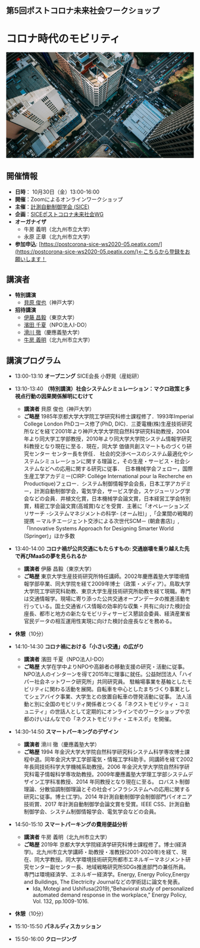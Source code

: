 ## 第5回ポストコロナ未来社会ワークショップ
# コロナ時代のモビリティ
<img src="ws2020_05_img.jpg">

## 開催情報
- **日時**： 10月30日（金）13:00-16:00
- **開催**：Zoomによるオンラインワークショップ
- **主催**：[計測自動制御学会 (SICE)](https://www.sice.jp)
- **企画**：[SICEポストコロナ未来社会WG](https://postcorona-sice.github.io/index_jp.html)
- **オーガナイザ**
  - 牛房 義明（北九州市立大学）
  - 永原 正章（北九州市立大学）
- **参加申込**: [https://postcorona-sice-ws2020-05.peatix.com/](https://postcorona-sice-ws2020-05.peatix.com/)←こちらから登録をお願いします！

## 講演者
- **特別講演**
  - [貝原 俊也](https://kuid-rm-web.ofc.kobe-u.ac.jp/profile/ja.82abdf69905dda6c520e17560c007669.html)（神戸大学）
- **招待講演**
  - [伊藤 昌毅](http://www.niya.net/index-j.html)（東京大学）
  - [濱田 千夏](http://www.npo-ido.com/)（NPO法人I-DO）
  - [滑川 徹](https://www.st.keio.ac.jp/tprofile/sd/namerikawa.html)（慶應義塾大学）
  - [牛房 義明](https://smart-life.ai/member/ushifusa)（北九州市立大学）

## 講演プログラム
- 13:00-13:10 **オープニング**  SICE会長 小野晃（産総研）
- 13:10-13:40 **（特別講演）社会システムシミュレーション：マクロ政策と多視点行動の因果関係解明にむけて**
  - **講演者** 貝原 俊也（神戸大学）
  - **ご略歴** 1985年京都大学大学院工学研究科修士課程修了．1993年Imperial College London PhDコース修了(PhD, DIC)．三菱電機(株)生産技術研究所などを経て2001年より神戸大学大学院自然科学研究科助教授，2004年より同大学工学部教授，2010年より同大学大学院システム情報学研究科教授となり現在に至る．現在，同大学 価値共創スマートものづくり研究センター センター長を併任．
社会的交渉ベースのシステム最適化やシステムシミュレーションに関する理論と，その生産・サービス・社会システムなどへの応用に関する研究に従事．　日本機械学会フェロー，国際生産工学アカデミー(CIRP: Collége International pour la Recherche en Productique)フェロー．システム制御情報学会会長，日本工学アカデミー，計測自動制御学会，電気学会，サービス学会，スケジューリング学会などの会員．井植文化賞，日本機械学会論文賞，日本経営工学会特別賞，精密工学会論文賞(高城賞)などを受賞．主著に「オペレーションズリサーチ -システムマネジメントの科学- (オーム社)」,「企業間の戦略的提携 －マルチエージェント交渉による次世代SCM－ (朝倉書店)」,「Innovative Systems Approach for Designing Smarter World (Springer)」ほか多数
- 13:40-14:00 **コロナ禍が公共交通にもたらすもの: 交通崩壊を乗り越えた先で再びMaaSの夢を見られるか**
  - **講演者** 伊藤 昌毅（東京大学）
  - **ご略歴** 東京大学生産技術研究所特任講師。2002年慶應義塾大学環境情報学部卒業、同大学院を経て2009年博士（政策・メディア）。鳥取大学大学院工学研究科助教、東京大学生産技術研究所助教を経て現職。専門は交通情報学。現場に寄り添った公共交通オープンデータの推進活動を行っている。国土交通省バス情報の効率的な収集・共有に向けた検討会座長、都市と地方の新たなモビリティサービス懇談会委員、経済産業省官民データの相互運用性実現に向けた検討会座長などを務める。
- **休憩**（10分）
- 14:10-14:30 **コロナ禍における「小さい交通」の広がり**
  - **講演者** 濱田 千夏（NPO法人I-DO）
  - **ご略歴** 大学在学中よりNPOや高齢者の移動支援の研究・活動に従事。NPO法人のインターンを得て2015年に理事に就任。公益財団法人「ハイパー社会ネットワーク研究所」共同研究員。
駐輪場事業を基軸としたモビリティに関わる活動を展開。自転車を中心としたまちづくり事業としてシェアバイク事業、大学生との放置自転車の啓発活動に従事。
法人活動と別に全国のモビリティ関係者とつくる「ネクストモビリティ・コミュニティ」の世話人として定期的にオンラインでのワークショップや京都のけいはんなでの「ネクストモビリティ・エキスポ」を開催。
- 14:30-14:50 **スマートパーキングのデザイン**
  - **講演者** 滑川 徹（慶應義塾大学）
  - **ご略歴** 1994 年金沢大学大学院自然科学研究科システム科学専攻博士課程中退。同年金沢大学工学部電気・情報工学科助手。同講師を経て2002 年長岡技術科学大学機械系助教授。2006 年金沢大学大学院自然科学研究科電子情報科学専攻助教授。2009年慶應義塾大学理工学部システムデザイン工学科准教授、2014 年同教授となり現在に至る。
ロバスト制御理論、分散協調制御理論とその社会インフラシステムへの応用に関する研究に従事。博士(工学)。2014 年計測自動制御学会制御部門パイオニア技術賞、2017 年計測自動制御学会論文賞を受賞。IEEE CSS、計測自動制御学会、システム制御情報学会、電気学会などの会員。
- 14:50-15:10 **スマートパーキングの費用便益分析**
  - **講演者** 牛房 義明（北九州市立大学）
  - **ご略歴** 2019年 京都大学大学院経済学研究科博士課程修了。博士(経済学)。北九州市立大学講師・助教授・准教授(2001-2020年)を経て、現在、同大学教授。同大学環境技術研究所都市エネルギーマネジメント研究センター副センター長、地域戦略研究所SDGs推進部門の兼任所員。専門は環境経済学、エネルギー経済学。Energy, Energy Policy,Energy and Buildings, The Electricity Journalなどの学術誌に論文を発表。
    - Ida, Motegi and Ushifusa(2019),”Behavioral study of personalized automated demand response in the workplace,” Energy Policy, Vol. 132, pp.1009-1016.

- **休憩**（10分）
- 15:10-15:50 **パネルディスカッション**
- 15:50-16:00 **クロージング**
